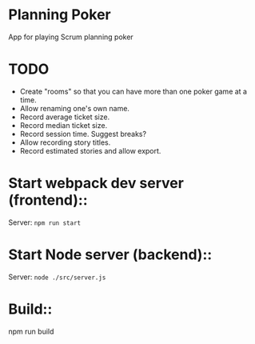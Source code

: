 # Planning Poker
App for playing Scrum planning poker

# TODO
- Create "rooms" so that you can have more than one poker game at a time.
- Allow renaming one's own name.
- Record average ticket size.
- Record median ticket size.
- Record session time. Suggest breaks?
- Allow recording story titles.
- Record estimated stories and allow export.

# Start webpack dev server (frontend)::
Server: ```npm run start```

# Start Node server (backend)::
Server: ```node ./src/server.js```

# Build::
npm run build
